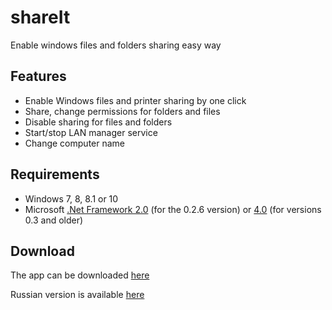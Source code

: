 # shareIt
Enable windows files and folders sharing easy way
## Features
- Enable Windows files and printer sharing by one click
- Share, change permissions for folders and files 
- Disable sharing for files and folders
- Start/stop LAN manager service
- Change computer name 
## Requirements
- Windows 7, 8, 8.1 or 10
- Microsoft [.Net Framework 2.0](https://www.microsoft.com/en-US/download/details.aspx?id=1639) (for the 0.2.6 version) or [4.0](https://www.microsoft.com/en-us/download/details.aspx?id=17851) (for versions 0.3 and older)
## Download
The app can be downloaded [here](https://github.com/glzzzd/shareit/raw/master/releases/0.3.0/shareit_en.zip)

Russian version is available [here](https://github.com/glzzzd/shareit/raw/ru/releases/0.3.0/shareit_ru.zip)